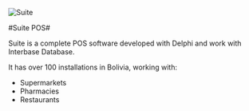 ![Suite](https://www.farmaciascatedral.com/wp-content/uploads/2021/10/suite1.jpg)

#Suite POS#

Suite is a complete POS software developed with Delphi and work with Interbase Database.

It has over 100 installations in Bolivia, working with:
- Supermarkets
- Pharmacies
- Restaurants
